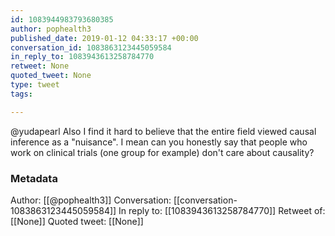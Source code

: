 ```yaml
---
id: 1083944983793680385
author: pophealth3
published_date: 2019-01-12 04:33:17 +00:00
conversation_id: 1083863123445059584
in_reply_to: 1083943613258784770
retweet: None
quoted_tweet: None
type: tweet
tags:

---
```


@yudapearl Also I find it hard to believe that the entire field viewed causal inference as a "nuisance". I mean can you honestly say that people who work on clinical trials (one group for example) don't care about causality?

### Metadata

Author: [[@pophealth3]]
Conversation: [[conversation-1083863123445059584]]
In reply to: [[1083943613258784770]]
Retweet of: [[None]]
Quoted tweet: [[None]]
